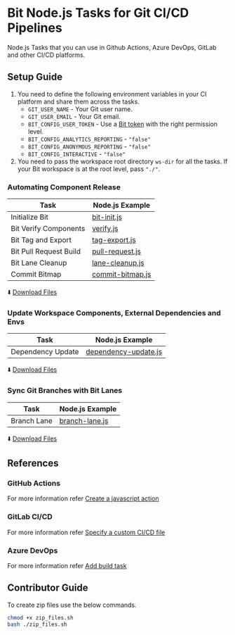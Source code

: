 # Bit Node.js Tasks for Git CI/CD Pipelines
Node.js Tasks that you can use in Github Actions, Azure DevOps, GitLab and other CI/CD platforms.

## Setup Guide


1. You need to define the following environment variables in your CI platform and share them across the tasks.
    - `GIT_USER_NAME` - Your Git user name.
    - `GIT_USER_EMAIL` - Your Git email.
    - `BIT_CONFIG_USER_TOKEN` - Use a [Bit token](https://bit.dev/reference/config/bit-config/#user.token) with the right permission level.
    - `BIT_CONFIG_ANALYTICS_REPORTING` - `"false"`
    - `BIT_CONFIG_ANONYMOUS_REPORTING` - `"false"`
    - `BIT_CONFIG_INTERACTIVE` - `"false"`
2. You need to pass the workspace root directory `ws-dir` for all the tasks. If your Bit workspace is at the root level, pass `"./"`.

### Automating Component Release

| Task                        | Node.js Example                  |
|-----------------------------|---------------------------------|
| Initialize Bit          | [bit-init.js](/scripts/bit-init.js) |
| Bit Verify Components   | [verify.js](/scripts/verify.js) |
| Bit Tag and Export      | [tag-export.js](/scripts/tag-export.js) |
| Bit Pull Request Build  | [pull-request.js](/scripts/pull-request.js) |
| Bit Lane Cleanup        | [lane-cleanup.js](/scripts/lane-cleanup.js) |
| Commit Bitmap           | [commit-bitmap.js](/scripts/commit-bitmap.js) |

  :arrow_down: [Download Files](https://github.com/bit-tasks/nodejs/raw/main/downloads/automating-component-releases.zip)

### Update Workspace Components, External Dependencies and Envs
| Task                        | Node.js Example                  |
|-----------------------------|-------------------------------|
| Dependency Update           |  [dependency-update.js](/scripts/dependency-update.js) |

  :arrow_down: [Download Files](https://github.com/bit-tasks/nodejs/raw/main/downloads/dependency-update.zip)

### Sync Git Branches with Bit Lanes

| Task                        | Node.js Example                  |
|-----------------------------|---------------------------------|
| Branch Lane                 | [branch-lane.js](/scripts/branch-lane.js) |

  :arrow_down: [Download Files](https://github.com/bit-tasks/nodejs/raw/main/downloads/branch-lane.zip)


## References

### GitHub Actions

For more information refer [Create a javascript action](https://docs.github.com/en/actions/creating-actions/creating-a-javascript-action)

### GitLab CI/CD

For more information refer [Specify a custom CI/CD file](https://docs.gitlab.com/ee/ci/pipelines/settings.html#specify-a-custom-cicd-configuration-file)

### Azure DevOps

For more information refer [Add build task](https://learn.microsoft.com/en-us/azure/devops/extend/develop/add-build-task?view=azure-devops)

## Contributor Guide

To create zip files use the below commands.

```bash
chmod +x zip_files.sh
bash ./zip_files.sh
```